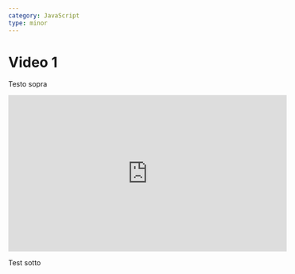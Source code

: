```yaml
---
category: JavaScript
type: minor
---
```


# Video 1

Testo sopra

<iframe width="560" height="315" src="https://www.youtube.com/embed/acJTg6ACdsY" title="YouTube video player" frameborder="0" allow="accelerometer; autoplay; clipboard-write; encrypted-media; gyroscope; picture-in-picture" allowfullscreen></iframe>

Test sotto
